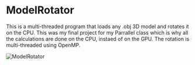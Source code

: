 # ModelRotator
This is a multi-threaded program that loads any .obj 3D model and rotates it on the CPU. This was my final project for my Parrallel class which is why all the calculations are done on the CPU, instaed of on the GPU. The rotation is multi-threaded using OpenMP.

![ModelRotator](https://user-images.githubusercontent.com/52022661/211683982-a663a461-896e-4e38-8951-4db48289ab17.gif)

